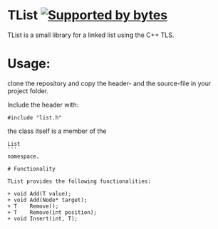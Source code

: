# TList [![Supported by bytes](http://art.bytes.gq/badge.svg)](https://bytes.gq)

TList is a small library for a linked list using the C++ TLS.

# Usage:
clone the repository and copy the header- and the source-file
in your project folder.

Include the header with:

```
#include "list.h"
```
the class itself is a member of the 
````
List
```
namespace.

# Functionality

TList provides the following functionalities:

+ void Add(T value);
+ void Add(Node* target);
+ T    Remove();
+ T    Remove(int position);
+ void Insert(int, T);
